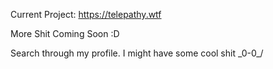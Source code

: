Current Project: https://telepathy.wtf

More Shit Coming Soon :D

Search through my profile. I might have some cool shit \_0-0_/
